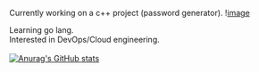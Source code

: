 Currently working on a c++ project (password generator). \![image](https://user-images.githubusercontent.com/83643646/147383373-645eb43e-feac-4187-baeb-d6d5f7b907e5.png)

Learning go lang. \
Interested in DevOps/Cloud engineering. \
\
[![Anurag's GitHub stats](https://github-readme-stats.vercel.app/api?username=rahulk789&show_icons=true&theme=gotham)](https://github.com/anuraghazra/github-readme-stats)

